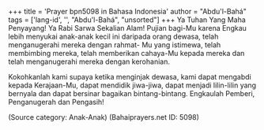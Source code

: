 +++
title = 'Prayer bpn5098 in Bahasa Indonesia'
author = "Abdu'l-Bahá"
tags = ['lang-id', '', "Abdu'l-Bahá", "unsorted"]
+++
Ya Tuhan Yang Maha Penyayang! Ya Rabi Sarwa Sekalian Alam! Pujian bagi-Mu karena Engkau lebih menyukai anak-anak kecil ini daripada orang dewasa, telah menganugerahi mereka dengan rahmat- Mu yang istimewa, telah membimbing mereka, telah memberikan cahaya-Mu kepada mereka dan telah menganugerahi mereka dengan kerohanian.

Kokohkanlah kami supaya ketika menginjak dewasa, kami dapat mengabdi kepada Kerajaan-Mu, dapat mendidik jiwa-jiwa, dapat menjadi lilin-lilin yang bernyala dan dapat bersinar bagaikan bintang-bintang. Engkaulah Pemberi, Penganugerah dan Pengasih!

(Source category: Anak-Anak)
(Bahaiprayers.net ID: 5098)
